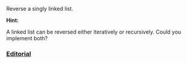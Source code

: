 Reverse a singly linked list.

**Hint:**

A linked list can be reversed either iteratively or recursively. Could you implement both?

### [Editorial](https://leetcode.com/articles/reverse-linked-list/)
